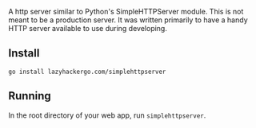 A http server similar to Python's SimpleHTTPServer module. This is not meant to
be a production server. It was written primarily to have a handy HTTP server
available to use during developing.

## Install

`go install lazyhackergo.com/simplehttpserver`

## Running

In the root directory of your web app, run `simplehttpserver`.
